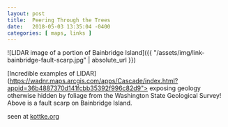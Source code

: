 ```yaml
---
layout: post
title:  Peering Through the Trees
date:   2018-05-03 13:35:04 -0400
categories: [ maps, links ]
---
```


![LIDAR image of a portion of Bainbridge Island]({{ "/assets/img/link-bainbridge-fault-scarp.jpg" | absolute_url }})

[Incredible examples of LIDAR](https://wadnr.maps.arcgis.com/apps/Cascade/index.html?appid=36b4887370d141fcbb35392f996c82d9"> exposing geology otherwise hidden by foliage from the Washington State Geological Survey! Above is a fault scarp on Bainbridge Island.

seen at [kottke.org](https://kottke.org/17/12/whats-under-the-trees-lidar-exposes-the-hidden-landscapes-of-forested-areas)